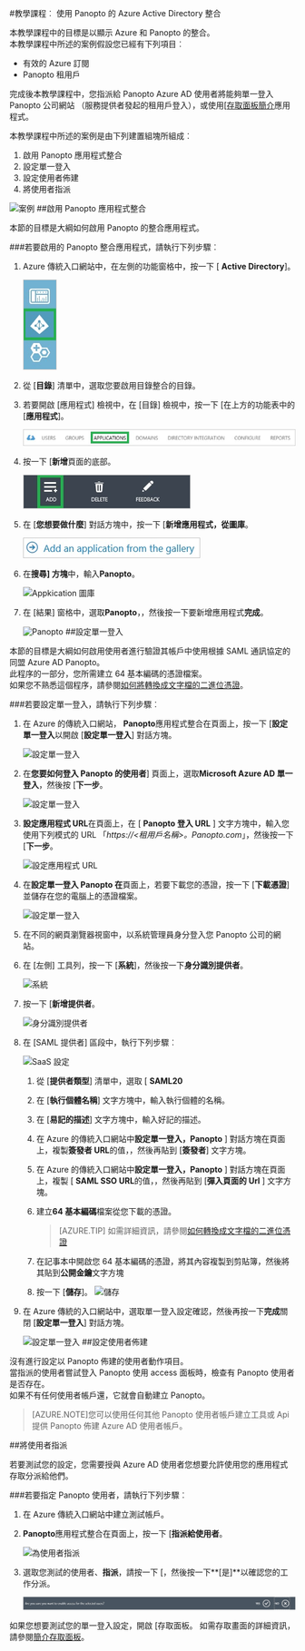 <properties 
    pageTitle="教學課程︰ Azure Active Directory 整合 Panopto |Microsoft Azure" 
    description="瞭解如何使用 Panopto 與 Azure Active Directory 啟用單一登入、 自動化佈建和更多 ！" 
    services="active-directory" 
    authors="jeevansd"  
    documentationCenter="na" 
    manager="femila"/>
<tags 
    ms.service="active-directory" 
    ms.devlang="na" 
    ms.topic="article" 
    ms.tgt_pltfrm="na" 
    ms.workload="identity" 
    ms.date="09/29/2016" 
    ms.author="jeedes" />

#<a name="tutorial-azure-active-directory-integration-with-panopto"></a>教學課程︰ 使用 Panopto 的 Azure Active Directory 整合
  
本教學課程中的目標是以顯示 Azure 和 Panopto 的整合。  
本教學課程中所述的案例假設您已經有下列項目︰

-   有效的 Azure 訂閱
-   Panopto 租用戶
  
完成後本教學課程中，您指派給 Panopto Azure AD 使用者將能夠單一登入 Panopto 公司網站 （服務提供者發起的租用戶登入），或使用[[存取面板簡介](active-directory-saas-access-panel-introduction.md)應用程式。
  
本教學課程中所述的案例是由下列建置組塊所組成︰

1.  啟用 Panopto 應用程式整合
2.  設定單一登入
3.  設定使用者佈建
4.  將使用者指派

![案例](./media/active-directory-saas-panopto-tutorial/IC777665.png "案例")
##<a name="enabling-the-application-integration-for-panopto"></a>啟用 Panopto 應用程式整合
  
本節的目標是大綱如何啟用 Panopto 的整合應用程式。

###<a name="to-enable-the-application-integration-for-panopto-perform-the-following-steps"></a>若要啟用的 Panopto 整合應用程式，請執行下列步驟︰

1.  Azure 傳統入口網站中，在左側的功能窗格中，按一下 [ **Active Directory**]。

    ![Active Directory](./media/active-directory-saas-panopto-tutorial/IC700993.png "Active Directory")

2.  從 [**目錄**] 清單中，選取您要啟用目錄整合的目錄。

3.  若要開啟 [應用程式] 檢視中，在 [目錄] 檢視中，按一下 [在上方的功能表中的 [**應用程式**]。

    ![應用程式](./media/active-directory-saas-panopto-tutorial/IC700994.png "應用程式")

4.  按一下 [**新增**頁面的底部。

    ![新增應用程式](./media/active-directory-saas-panopto-tutorial/IC749321.png "新增應用程式")

5.  在 [**您想要做什麼**] 對話方塊中，按一下 [**新增應用程式，從圖庫**。

    ![新增 gallerry 應用程式](./media/active-directory-saas-panopto-tutorial/IC749322.png "新增 gallerry 應用程式")

6.  在**搜尋] 方塊**中，輸入**Panopto**。

    ![Appkication 圖庫](./media/active-directory-saas-panopto-tutorial/IC777666.png "Appkication 圖庫")

7.  在 [結果] 窗格中，選取**Panopto**，，然後按一下要新增應用程式**完成**。

    ![Panopto](./media/active-directory-saas-panopto-tutorial/IC782936.png "Panopto")
##<a name="configuring-single-sign-on"></a>設定單一登入
  
本節的目標是大綱如何啟用使用者進行驗證其帳戶中使用根據 SAML 通訊協定的同盟 Azure AD Panopto。  
此程序的一部分，您所需建立 64 基本編碼的憑證檔案。  
如果您不熟悉這個程序，請參閱[如何將轉換成文字檔的二進位憑證](http://youtu.be/PlgrzUZ-Y1o)。

###<a name="to-configure-single-sign-on-perform-the-following-steps"></a>若要設定單一登入，請執行下列步驟︰

1.  在 Azure 的傳統入口網站， **Panopto**應用程式整合在頁面上，按一下 [**設定單一登入**以開啟 [**設定單一登入**] 對話方塊。

    ![設定單一登入](./media/active-directory-saas-panopto-tutorial/IC777667.png "設定單一登入")

2.  在**您要如何登入 Panopto 的使用者**] 頁面上，選取**Microsoft Azure AD 單一登入**，然後按 [**下一步**。

    ![設定單一登入](./media/active-directory-saas-panopto-tutorial/IC777668.png "設定單一登入")

3.  **設定應用程式 URL**在頁面上，在 [ **Panopto 登入 URL** ] 文字方塊中，輸入您使用下列模式的 URL 「*https://\<租用戶名稱\>。Panopto.com*」，然後按一下 [**下一步**。

    ![設定應用程式 URL](./media/active-directory-saas-panopto-tutorial/IC777528.png "設定應用程式 URL")

4.  在**設定單一登入 Panopto 在**頁面上，若要下載您的憑證，按一下 [**下載憑證**] 並儲存在您的電腦上的憑證檔案。

    ![設定單一登入](./media/active-directory-saas-panopto-tutorial/IC777669.png "設定單一登入")

5.  在不同的網頁瀏覽器視窗中，以系統管理員身分登入您 Panopto 公司的網站。

6.  在 [左側] 工具列，按一下 [**系統**]，然後按一下**身分識別提供者**。

    ![系統](./media/active-directory-saas-panopto-tutorial/IC777670.png "系統")

7.  按一下 [**新增提供者**。

    ![身分識別提供者](./media/active-directory-saas-panopto-tutorial/IC777671.png "身分識別提供者")

8.  在 [SAML 提供者] 區段中，執行下列步驟︰

    ![SaaS 設定](./media/active-directory-saas-panopto-tutorial/IC777672.png "SaaS 設定")

    1.  從 [**提供者類型**] 清單中，選取 [ **SAML20**
    2.  在 [**執行個體名稱**] 文字方塊中，輸入執行個體的名稱。
    3.  在 [**易記的描述**] 文字方塊中，輸入好記的描述。
    4.  在 Azure 的傳統入口網站中**設定單一登入，Panopto** ] 對話方塊在頁面上，複製**簽發者 URL**的值，，然後再貼到 [**簽發者**] 文字方塊。
    5.  在 Azure 的傳統入口網站中**設定單一登入，Panopto** ] 對話方塊在頁面上，複製 [ **SAML SSO URL**的值，，然後再貼到 [**彈入頁面的 Url** ] 文字方塊。
    6.  建立**64 基本編碼**檔案從您下載的憑證。  

        >[AZURE.TIP] 如需詳細資訊，請參閱[如何轉換成文字檔的二進位憑證](http://youtu.be/PlgrzUZ-Y1o)

    7.  在記事本中開啟您 64 基本編碼的憑證，將其內容複製到剪貼簿，然後將其貼到**公開金鑰**文字方塊
    8.  按一下 [**儲存**]。
        ![儲存](./media/active-directory-saas-panopto-tutorial/IC777673.png "儲存")

9.  在 Azure 傳統的入口網站中，選取單一登入設定確認，然後再按一下**完成**關閉 [**設定單一登入**] 對話方塊。

    ![設定單一登入](./media/active-directory-saas-panopto-tutorial/IC777674.png "設定單一登入")
##<a name="configuring-user-provisioning"></a>設定使用者佈建
  
沒有進行設定以 Panopto 佈建的使用者動作項目。  
當指派的使用者嘗試登入 Panopto 使用 access 面板時，檢查有 Panopto 使用者是否存在。  
如果不有任何使用者帳戶還，它就會自動建立 Panopto。

>[AZURE.NOTE]您可以使用任何其他 Panopto 使用者帳戶建立工具或 Api 提供 Panopto 佈建 Azure AD 使用者帳戶。

##<a name="assigning-users"></a>將使用者指派
  
若要測試您的設定，您需要授與 Azure AD 使用者您想要允許使用您的應用程式存取分派給他們。

###<a name="to-assign-users-to-panopto-perform-the-following-steps"></a>若要指定 Panopto 使用者，請執行下列步驟︰

1.  在 Azure 傳統入口網站中建立測試帳戶。

2.  **Panopto**應用程式整合在頁面上，按一下 [**指派給使用者**。

    ![為使用者指派](./media/active-directory-saas-panopto-tutorial/IC777675.png "為使用者指派")

3.  選取您測試的使用者、**指派**，請按一下 [，然後按一下**[是]**以確認您的工作分派。

    ![[是]](./media/active-directory-saas-panopto-tutorial/IC767830.png "[是]")
  
如果您想要測試您的單一登入設定，開啟 [存取面板。 如需存取畫面的詳細資訊，請參閱[簡介存取面板](active-directory-saas-access-panel-introduction.md)。
